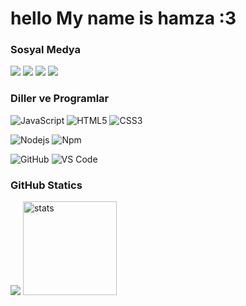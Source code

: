 # hello My name is hamza :3

### Sosyal Medya
<p align="left">
   <a href="https://discord.com/users/665294422749085696" target"blank_"><img src="https://img.shields.io/badge/discord%20-7289DA.svg?&style=for-the-badge&logo=discord&logoColor=white"></a>
   <a href="https://www.youtube.com/c/hamzadevcat" target"blank_"><img src="https://img.shields.io/badge/youtube%20-ff0000.svg?&style=for-the-badge&logo=youtube&logoColor=white"></a>
   <a href="https://instagram.com/hamzadevcat" target"blank_"><img src="https://img.shields.io/badge/INSTAGRAM%20-DC3175.svg?&style=for-the-badge&logo=instagram&logoColor=white"></a>
   <a href="https://github.com/hamzadevcat" target"blank_"><img src="https://img.shields.io/badge/GitHub%20-191717.svg?&style=for-the-badge&logo=github&logoColor=white"></a>
</p>



### Diller ve Programlar
![JavaScript](https://img.shields.io/badge/-JavaScript-%23F7DF1C?style=flat-square&logo=javascript&logoColor=000000&color=%23FFCE5A)
![HTML5](https://img.shields.io/badge/-HTML5-%23E44D27?style=flat-square&logo=html5&logoColor=ffffff)
![CSS3](https://img.shields.io/badge/-CSS3-%231572B6?style=flat-square&logo=css3)

![Nodejs](https://img.shields.io/badge/-Nodejs-339933?style=flat-square&logo=Node.js&logoColor=ffffff)
![Npm](https://img.shields.io/badge/-npm-CB3837?style=flat-square&logo=npm)

![GitHub](https://img.shields.io/badge/-GitHub-181717?style=flat-square&logo=github)
![VS Code](http://img.shields.io/badge/-VS%20Code-007ACC?style=flat-square&logo=visual-studio-code&logoColor=ffffff)


### GitHub Statics
<p align="left">
   <img src="https://github-readme-stats.vercel.app/api/top-langs/?username=hamzadevcat&theme=dark&count_private=true&show_icons=true&hide_border=true" />
   <img src="https://github-readme-stats.vercel.app/api?username=hamzadevcat&count_private=true&show_icons=true&theme=dark&hide_border=true" width="%100" height="150px" alt="stats" />
</p>

